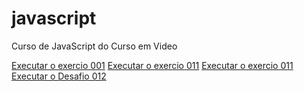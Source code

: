 # javascript
 Curso de JavaScript do Curso em Video
 
 <a href="https://adalberto-martins.github.io/javascript/aula04/ex001.html">Executar o exercio 001</a>
<a href="https://adalberto-martins.github.io/javascript/aula11/ex010.html">Executar o exercio 011</a>
<a href="https://adalberto-martins.github.io/javascript/aula11/ex010.html">Executar o exercio 011</a>
<a href="https://adalberto-martins.github.io/javascript/desafios/desafio012.html">Executar o Desafio 012</a>
